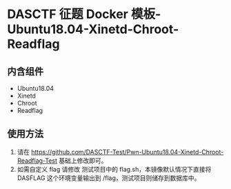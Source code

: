# DASCTF 征题 Docker 模板-Ubuntu18.04-Xinetd-Chroot-Readflag
## 内含组件
- Ubuntu18.04
- Xinetd
- Chroot
- Readflag

## 使用方法
1. 请在 https://github.com/DASCTF-Test/Pwn-Ubuntu18.04-Xinetd-Chroot-Readflag-Test  基础上修改即可。
2. 如需自定义 flag 请修改 测试项目中的 flag.sh，本镜像默认情况下直接将 DASFLAG 这个环境变量输出到 /flag，测试项目则储存到数据库中。
